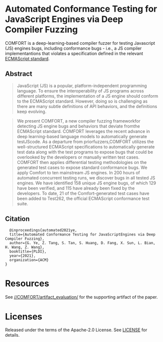 # Automated Conformance Testing for JavaScript Engines via Deep Compiler Fuzzing

COMFORT is a deep-learning-based compiler fuzzer for testing Javascript (JS) engines bugs, including conformance bugs -  i.e., a JS compiler implementantions that violates a specification defined in the relevant [ECMAScript standard](https://www.ecma-international.org/publications-and-standards/standards/ecma-262/). 

## Abstract
> JavaScript (JS) is a popular, platform-independent programming language. To ensure the interoperability of JS programs across different platforms, the implementation of a JS engine should conform to the ECMAScript standard. However, doing so is challenging as there are many subtle definitions of API behaviors, and the definitions keep evolving. 

> We present COMFORT, a new compiler fuzzing frameworkfor detecting JS engine bugs and behaviors that deviate fromthe ECMAScript standard. COMFORT leverages the recent advance in deep learning-based language models to automatically generate testJScode. As a departure from priorfuzzers,COMFORT utilizes the well-structured ECMAScript specifications to automatically generate test data along with the test programs to expose bugs that could be overlooked by the developers or manually written test cases. COMFORT then applies differential testing methodologies on the generated test cases to expose standard conformance bugs. We apply Comfort to ten mainstream JS engines. In 200 hours of automated concurrent testing runs, we discover bugs in all tested JS engines. We have identified 158 unique JS engine bugs, of which 129 have been verified, and 115 have already been fixed by the developers. To date, 21 of the Comfort-generated test cases have been added to Test262, the official ECMAScript conformance test suite.

## Citation
```
  @inproceedings{automated2021ye,
  title={Automated Conformance Testing for JavaScriptEngines via Deep Compiler Fuzzing},
  author={G. Ye, Z. Tang, S. Tan, S. Huang, D. Fang, X. Sun, L. Bian,  H. Wang, Z. Wang},
  booktitle={PLDI},
  year={2021},
  organization={ACM}
}
```

# Resources
See [//COMFORT/artifact_evaluation/](/artifact_evaluation/) for the supporting artifact of the paper.

# Licenses
Released under the terms of the Apache-2.0 License. See [LICENSE](LICENSE) for details.

